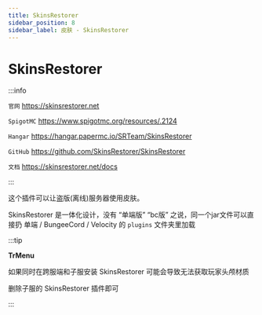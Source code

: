 ```yaml
---
title: SkinsRestorer
sidebar_position: 8
sidebar_label: 皮肤 - SkinsRestorer
---
```


# SkinsRestorer

:::info

`官网` https://skinsrestorer.net

`SpigotMC` https://www.spigotmc.org/resources/.2124

`Hangar` https://hangar.papermc.io/SRTeam/SkinsRestorer

`GitHub` https://github.com/SkinsRestorer/SkinsRestorer

`文档` https://skinsrestorer.net/docs

:::

这个插件可以让盗版(离线)服务器使用皮肤。

SkinsRestorer 是一体化设计，没有 “单端版” “bc版” 之说，同一个jar文件可以直接扔 单端 / BungeeCord / Velocity 的 `plugins` 文件夹里加载

:::tip

**TrMenu**

如果同时在跨服端和子服安装 SkinsRestorer 可能会导致无法获取玩家头颅材质

删除子服的 SkinsRestorer 插件即可

:::
